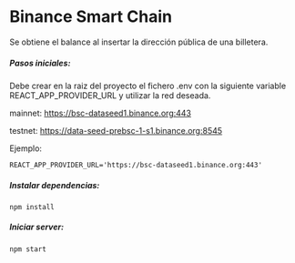 # Binance Smart Chain
Se obtiene el balance al insertar la dirección
pública de una billetera.



##### Pasos iniciales:
Debe crear en la raiz del proyecto el fichero .env con la
siguiente variable REACT_APP_PROVIDER_URL y utilizar la red
deseada.

mainnet: https://bsc-dataseed1.binance.org:443

testnet: https://data-seed-prebsc-1-s1.binance.org:8545

Ejemplo:
    
    REACT_APP_PROVIDER_URL='https://bsc-dataseed1.binance.org:443'


##### Instalar dependencias:
    
    npm install

##### Iniciar server:

    npm start
